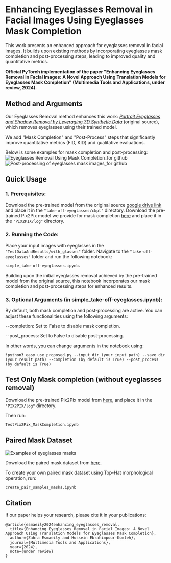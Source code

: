 # Enhancing Eyeglasses Removal in Facial Images Using Eyeglasses Mask Completion

This work presents an enhanced approach for eyeglasses removal in facial images. It builds upon existing methods by incorporating eyeglasses mask completion and post-processing steps, leading to improved quality and quantitative metrics.

**Official PyTorch implementation of the paper "Enhancing Eyeglasses Removal in Facial Images: A Novel Approach Using Translation Models for Eyeglasses Mask Completion" (Multimedia Tools and Applications, under review, 2024).**

## Method and Arguments
Our Eyeglasses Removal method enhances this work: [*Portrait Eyeglasses and Shadow Removal by Leveraging 3D Synthetic Data*](https://github.com/StoryMY/take-off-eyeglasses) (original source), which removes eyeglasses using their trained model. 

We add "Mask Completion" and "Post-Process" steps that significantly improve quantitative metrics (FID, KID) and qualitative evaluations.

Below is some examples for mask completion and post-processing:
![Eyeglasses Removal Using Mask Completion_for github](https://github.com/user-attachments/assets/829eff83-39fb-4591-9619-06246bf42a7d)
![Post-processing of eyeglasses mask images_for github](https://github.com/user-attachments/assets/a738923c-7ff6-462b-aa94-42aebf86f7a3)

## Quick Usage
### 1. Prerequisites:

Download the pre-trained model from the original source [google drive link](https://drive.google.com/file/d/1Ea8Swdajz2J5VOkaXIw_-pVJk9EWYrpx/view?usp=sharing) and place it in the `"take-off-eyeglasses/ckpt"` directory.
Download the pre-trained Pix2Pix model we provide for mask completion [here](https://drive.google.com/file/d/1U-hanxKcG-chfUzxQV3G_Q7IBbNlHga3/view?usp=sharing) and place it in the `"PIX2PIX/log"` directory.

### 2. Running the Code:

Place your input images with eyeglasses in the `"TestDataAndResults/with_glasses"` folder. Navigate to the `"take-off-eyeglasses"` folder and run the following notebook:

	simple_take-off-eyeglasses.ipynb.

Building upon the initial eyeglasses removal achieved by the pre-trained model from the original source, this notebook incorporates our mask completion and post-processing steps for enhanced results.

### 3. Optional Arguments (in simple_take-off-eyeglasses.ipynb):

By default, both mask completion and post-processing are active. You can adjust these functionalities using the following arguments:

--completion: Set to False to disable mask completion.

--post_process: Set to False to disable post-processing.

In other words, you can change arguments in the notebook using:

	!python3 easy_use_proposed.py --input_dir (your input path) --save_dir (your result path) --completion (by default is True) --post_process (by default is True)

## Test Only Mask completion (without eyeglasses removal)
Download the pre-trained Pix2Pix model from [here](https://drive.google.com/file/d/1U-hanxKcG-chfUzxQV3G_Q7IBbNlHga3/view?usp=sharing), and place it in the `"PIX2PIX/log"` directory.
 
Then run:    
 	
	TestPix2Pix_MaskCompletion.ipynb
 
## Paired Mask Dataset
![Examples of eyeglasses masks](https://github.com/user-attachments/assets/c2834dbd-9a7b-40a8-a1a0-6e7e5eef4cd9)

Download the paired mask dataset from [here](https://drive.google.com/drive/folders/1s3Vp-bpsMvo7DoY8f_yze_YBgMjeIZQI?usp=sharing).

To create your own paired mask dataset using Top-Hat morphological operation, run:   

	create_pair_samples_masks.ipynb

## Citation

If our paper helps your research, please cite it in your publications:

	@article{esmaeily2024enhancing_eyeglasses_removal,
	  title={Enhancing Eyeglasses Removal in Facial Images: A Novel Approach Using Translation Models for Eyeglasses Mask Completion},
	  author={Zahra Esmaeily and Hossein Ebrahimpour-Komleh},
	  journal={Multimedia Tools and Applications},
	  year={2024},
	  note={under review}
	}


